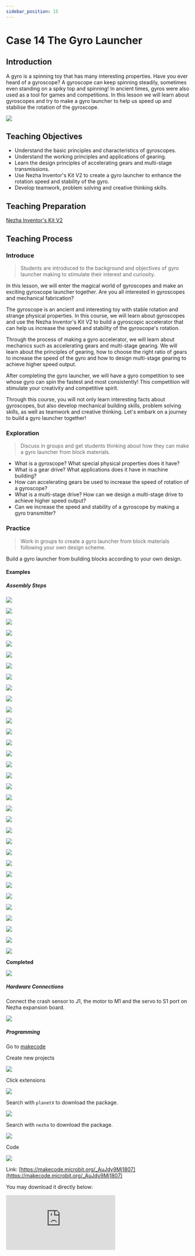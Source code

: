 ```yaml
---
sidebar_position: 15
---
```


# Case 14 The Gyro Launcher

## Introduction

A gyro is a spinning toy that has many interesting properties. Have you ever heard of a gyroscope? A gyroscope can keep spinning steadily, sometimes even standing on a spiky top and spinning! In ancient times, gyros were also used as a tool for games and competitions. In this lesson we will learn about gyroscopes and try to make a gyro launcher to help us speed up and stabilise the rotation of the gyroscope.


![](./images/nezha-inventors-kit-v2-case-14-01.png)

## Teaching Objectives 

- Understand the basic principles and characteristics of gyroscopes.
- Understand the working principles and applications of gearing.
- Learn the design principles of accelerating gears and multi-stage transmissions.
- Use Nezha Inventor's Kit V2 to create a gyro launcher to enhance the rotation speed and stability of the gyro.
- Develop teamwork, problem solving and creative thinking skills.


## Teaching Preparation

[Nezha Inventor's Kit V2](https://www.elecfreaks.com/nezha-inventor-s-kit-v2-for-micro-bit.html)


## Teaching Process

### Introduce

>Students are introduced to the background and objectives of gyro launcher making to stimulate their interest and curiosity.

In this lesson, we will enter the magical world of gyroscopes and make an exciting gyroscope launcher together. Are you all interested in gyroscopes and mechanical fabrication?

The gyroscope is an ancient and interesting toy with stable rotation and strange physical properties. In this course, we will learn about gyroscopes and use the Nezha Inventor's Kit V2 to build a gyroscopic accelerator that can help us increase the speed and stability of the gyroscope's rotation.

Through the process of making a gyro accelerator, we will learn about mechanics such as accelerating gears and multi-stage gearing. We will learn about the principles of gearing, how to choose the right ratio of gears to increase the speed of the gyro and how to design multi-stage gearing to achieve higher speed output.

After completing the gyro launcher, we will have a gyro competition to see whose gyro can spin the fastest and most consistently! This competition will stimulate your creativity and competitive spirit.

Through this course, you will not only learn interesting facts about gyroscopes, but also develop mechanical building skills, problem solving skills, as well as teamwork and creative thinking. Let's embark on a journey to build a gyro launcher together!

### Exploration

>Discuss in groups and get students thinking about how they can make a gyro launcher from block materials.

- What is a gyroscope? What special physical properties does it have?
- What is a gear drive? What applications does it have in machine building?
- How can accelerating gears be used to increase the speed of rotation of a gyroscope?
- What is a multi-stage drive? How can we design a multi-stage drive to achieve higher speed output?
- Can we increase the speed and stability of a gyroscope by making a gyro transmitter?

### Practice

>Work in groups to create a gyro launcher from block materials following your own design scheme.

Build a gyro launcher from building blocks according to your own design.

#### Examples

##### Assembly Steps


![](./images/nezha-inventors-kit-v2-step-14-01.png)

![](./images/nezha-inventors-kit-v2-step-14-02.png)

![](./images/nezha-inventors-kit-v2-step-14-03.png)

![](./images/nezha-inventors-kit-v2-step-14-04.png)

![](./images/nezha-inventors-kit-v2-step-14-05.png)

![](./images/nezha-inventors-kit-v2-step-14-06.png)

![](./images/nezha-inventors-kit-v2-step-14-07.png)

![](./images/nezha-inventors-kit-v2-step-14-08.png)

![](./images/nezha-inventors-kit-v2-step-14-09.png)

![](./images/nezha-inventors-kit-v2-step-14-10.png)

![](./images/nezha-inventors-kit-v2-step-14-11.png)

![](./images/nezha-inventors-kit-v2-step-14-12.png)

![](./images/nezha-inventors-kit-v2-step-14-13.png)

![](./images/nezha-inventors-kit-v2-step-14-14.png)

![](./images/nezha-inventors-kit-v2-step-14-15.png)

![](./images/nezha-inventors-kit-v2-step-14-16.png)

![](./images/nezha-inventors-kit-v2-step-14-17.png)

![](./images/nezha-inventors-kit-v2-step-14-18.png)

![](./images/nezha-inventors-kit-v2-step-14-19.png)

![](./images/nezha-inventors-kit-v2-step-14-20.png)

![](./images/nezha-inventors-kit-v2-step-14-21.png)

![](./images/nezha-inventors-kit-v2-step-14-22.png)

![](./images/nezha-inventors-kit-v2-step-14-23.png)

![](./images/nezha-inventors-kit-v2-step-14-24.png)

![](./images/nezha-inventors-kit-v2-step-14-25.png)

![](./images/nezha-inventors-kit-v2-step-14-26.png)

![](./images/nezha-inventors-kit-v2-step-14-27.png)

![](./images/nezha-inventors-kit-v2-step-14-28.png)

![](./images/nezha-inventors-kit-v2-step-14-29.png)

![](./images/nezha-inventors-kit-v2-step-14-30.png)

![](./images/nezha-inventors-kit-v2-step-14-31.png)

![](./images/nezha-inventors-kit-v2-step-14-32.png)

![](./images/nezha-inventors-kit-v2-step-14-33.png)

**Completed**

![](./images/nezha-inventors-kit-v2-case-14-01.png)

##### Hardware Connections

Connect the crash sensor to J1, the motor to M1 and the servo to S1 port on Nezha expansion board. 

![](./images/nezha-inventors-kit-v2-case-14-02.png)

##### Programming

Go to [makecode](https://makecode.microbit.org/#)

Create new projects

![](./images/nezha-inventors-kit-v2-case-19-03.png)

Click extensions

![](./images/nezha-inventors-kit-v2-case-19-04.png)

Search with `planetX` to download the package.

![](./images/nezha-inventors-kit-v2-case-19-05.png)

Search with `nezha` to download the package.

![](./images/nezha-inventors-kit-v2-case-19-06.png)

Code

![](./images/nezha-inventors-kit-v2-case-14-07.png)


Link: [https://makecode.microbit.org/_AuJdy9Mj1807](https://makecode.microbit.org/_AuJdy9Mj1807)

You may download it directly below:

<div
    style={{
        position: 'relative',
        paddingBottom: '60%',
        overflow: 'hidden',
    }}
>
    <iframe
        src="https://makecode.microbit.org/_AuJdy9Mj1807"
        frameborder="0"
        sandbox="allow-popups allow-forms allow-scripts allow-same-origin"
        style={{
            position: 'absolute',
            width: '100%',
            height: '100%',
        }}
    />
</div>



### Demonstration

>Display in groups, have a gyro competition, compare the effectiveness of different groups' gyro launchers and select the best gyro.

#### Result

Press the crash sensor to launch the device. 

![](./images/nezha-inventors-kit-v2-case-14.gif)

### Reflection

>Share in groups so that students in each group can share their production process and insights, summarise the problems and solutions they encountered, and evaluate their strengths and weaknesses.
